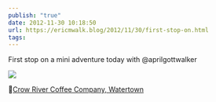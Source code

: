 ```yaml
---
publish: "true"
date: 2012-11-30 10:18:50
url: https://ericmwalk.blog/2012/11/30/first-stop-on.html
tags: 
---
```


First stop on a mini adventure today with @aprilgottwalker

![](https://ericmwalk.blog/uploads/2022/d0c604ba90.jpg)

📍[Crow River Coffee Company, Watertown](https://maps.apple.com/?q=Crow%20River%20Coffee%20Company%0A104%20CR-27%0AWatertown%20MN%2055388%0AUnited%20States&ll=44.964143,-93.846417)